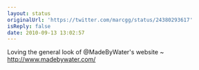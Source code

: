 ```yaml
---
layout: status
originalUrl: 'https://twitter.com/marcgg/status/24380293617'
isReply: false
date: 2010-09-13 13:02:57
---
```


Loving the general look of @MadeByWater's website ~ http://www.madebywater.com/
